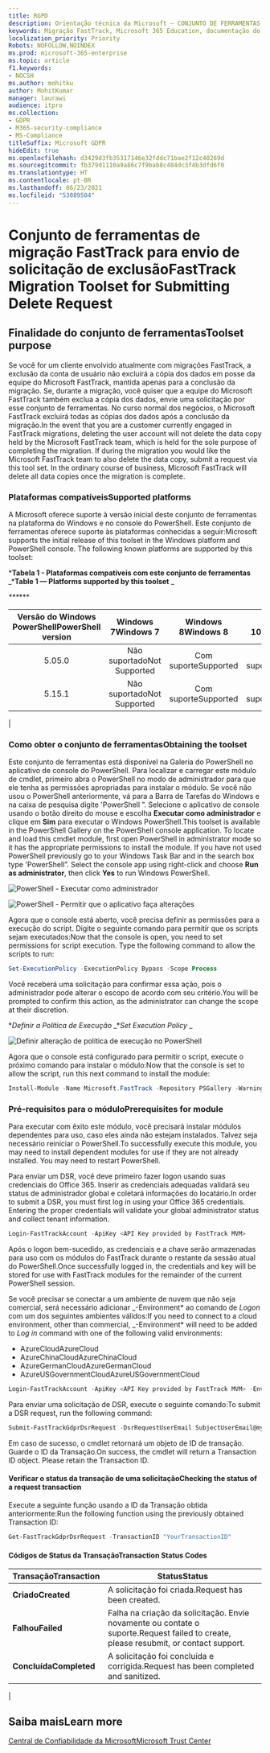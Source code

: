 ```yaml
---
title: RGPD
description: Orientação técnica da Microsoft — CONJUNTO DE FERRAMENTAS DE MIGRAÇÕES FASTTRACK PARA ENVIAR SOLICITAÇÃO DE EXCLUSÃO
keywords: Migração FastTrack, Microsoft 365 Education, documentação do Microsoft 365, RGPD
localization_priority: Priority
Robots: NOFOLLOW,NOINDEX
ms.prod: microsoft-365-enterprise
ms.topic: article
f1.keywords:
- NOCSH
ms.author: mohitku
author: MohitKumar
manager: laurawi
audience: itpro
ms.collection:
- GDPR
- M365-security-compliance
- MS-Compliance
titleSuffix: Microsoft GDPR
hideEdit: true
ms.openlocfilehash: d3429d3fb35317146e32fddc71bae2f12c40269d
ms.sourcegitcommit: fb379d1110a9a86c7f9bab8c484dc3f4b3dfd6f0
ms.translationtype: HT
ms.contentlocale: pt-BR
ms.lasthandoff: 06/23/2021
ms.locfileid: "53089504"
---
```

# <a name="fasttrack-migration-toolset-for-submitting-delete-request"></a><span data-ttu-id="34ce1-104">Conjunto de ferramentas de migração FastTrack para envio de solicitação de exclusão</span><span class="sxs-lookup"><span data-stu-id="34ce1-104">FastTrack Migration Toolset for Submitting Delete Request</span></span>

## <a name="toolset-purpose"></a><span data-ttu-id="34ce1-105">Finalidade do conjunto de ferramentas</span><span class="sxs-lookup"><span data-stu-id="34ce1-105">Toolset purpose</span></span>

<span data-ttu-id="34ce1-p101">Se você for um cliente envolvido atualmente com migrações FastTrack, a exclusão da conta de usuário não excluirá a cópia dos dados em posse da equipe do Microsoft FastTrack, mantida apenas para a conclusão da migração. Se, durante a migração, você quiser que a equipe do Microsoft FastTrack também exclua a cópia dos dados, envie uma solicitação por esse conjunto de ferramentas. No curso normal dos negócios, o Microsoft FastTrack excluirá todas as cópias dos dados após a conclusão da migração.</span><span class="sxs-lookup"><span data-stu-id="34ce1-p101">In the event that you are a customer currently engaged in FastTrack migrations, deleting the user account will not delete the data copy held by the Microsoft FastTrack team, which is held for the sole purpose of completing the migration. If during the migration you would like the Microsoft FastTrack team to also delete the data copy, submit a request via this tool set. In the ordinary course of business, Microsoft FastTrack will delete all data copies once the migration is complete.</span></span>

### <a name="supported-platforms"></a><span data-ttu-id="34ce1-109">Plataformas compatíveis</span><span class="sxs-lookup"><span data-stu-id="34ce1-109">Supported platforms</span></span>

<span data-ttu-id="34ce1-p102">A Microsoft oferece suporte à versão inicial deste conjunto de ferramentas na plataforma do Windows e no console do PowerShell. Este conjunto de ferramentas oferece suporte às plataformas conhecidas a seguir:</span><span class="sxs-lookup"><span data-stu-id="34ce1-p102">Microsoft supports the initial release of this  toolset in the Windows platform and PowerShell console. The following known platforms are supported by this toolset:</span></span>

<span data-ttu-id="34ce1-112">\***Tabela 1 - Plataformas compatíveis com este conjunto de ferramentas** _</span><span class="sxs-lookup"><span data-stu-id="34ce1-112">\***Table 1 — Platforms supported by this toolset** _</span></span>

<span data-ttu-id="34ce1-113">_\*\*\*</span><span class="sxs-lookup"><span data-stu-id="34ce1-113">_\*\*\*</span></span>

|<span data-ttu-id="34ce1-114">Versão do Windows PowerShell</span><span class="sxs-lookup"><span data-stu-id="34ce1-114">PowerShell version</span></span>|<span data-ttu-id="34ce1-115">Windows 7</span><span class="sxs-lookup"><span data-stu-id="34ce1-115">Windows 7</span></span>|<span data-ttu-id="34ce1-116">Windows 8</span><span class="sxs-lookup"><span data-stu-id="34ce1-116">Windows 8</span></span>|<span data-ttu-id="34ce1-117">Windows 10</span><span class="sxs-lookup"><span data-stu-id="34ce1-117">Windows 10</span></span>|<span data-ttu-id="34ce1-118">Windows Server 2012</span><span class="sxs-lookup"><span data-stu-id="34ce1-118">Windows Server 2012</span></span>|<span data-ttu-id="34ce1-119">Windows Server 2016</span><span class="sxs-lookup"><span data-stu-id="34ce1-119">Windows Server 2016</span></span>|
|:---:|:---:|:---:|:---:|:---:|:---:|
|<span data-ttu-id="34ce1-120">5.0</span><span class="sxs-lookup"><span data-stu-id="34ce1-120">5.0</span></span>|<span data-ttu-id="34ce1-121">Não suportado</span><span class="sxs-lookup"><span data-stu-id="34ce1-121">Not Supported</span></span>|<span data-ttu-id="34ce1-122">Com suporte</span><span class="sxs-lookup"><span data-stu-id="34ce1-122">Supported</span></span>|<span data-ttu-id="34ce1-123">Com suporte</span><span class="sxs-lookup"><span data-stu-id="34ce1-123">Supported</span></span>|<span data-ttu-id="34ce1-124">Com suporte</span><span class="sxs-lookup"><span data-stu-id="34ce1-124">Supported</span></span>|<span data-ttu-id="34ce1-125">Com suporte</span><span class="sxs-lookup"><span data-stu-id="34ce1-125">Supported</span></span>|
|<span data-ttu-id="34ce1-126">5.1</span><span class="sxs-lookup"><span data-stu-id="34ce1-126">5.1</span></span>|<span data-ttu-id="34ce1-127">Não suportado</span><span class="sxs-lookup"><span data-stu-id="34ce1-127">Not Supported</span></span>|<span data-ttu-id="34ce1-128">Com suporte</span><span class="sxs-lookup"><span data-stu-id="34ce1-128">Supported</span></span>|<span data-ttu-id="34ce1-129">Com suporte</span><span class="sxs-lookup"><span data-stu-id="34ce1-129">Supported</span></span>|<span data-ttu-id="34ce1-130">Com suporte</span><span class="sxs-lookup"><span data-stu-id="34ce1-130">Supported</span></span>|<span data-ttu-id="34ce1-131">Com suporte</span><span class="sxs-lookup"><span data-stu-id="34ce1-131">Supported</span></span>|
|

### <a name="obtaining-the-toolset"></a><span data-ttu-id="34ce1-132">Como obter o conjunto de ferramentas</span><span class="sxs-lookup"><span data-stu-id="34ce1-132">Obtaining the toolset</span></span>

<span data-ttu-id="34ce1-p103">Este conjunto de ferramentas está disponível na Galeria do PowerShell no aplicativo de console do PowerShell. Para localizar e carregar este módulo de cmdlet, primeiro abra o PowerShell no modo de administrador para que ele tenha as permissões apropriadas para instalar o módulo. Se você não usou o PowerShell anteriormente, vá para a Barra de Tarefas do Windows e na caixa de pesquisa digite 'PowerShell ”. Selecione o aplicativo de console usando o botão direito do mouse e escolha **Executar como administrador** e clique em **Sim** para executar o Windows PowerShell.</span><span class="sxs-lookup"><span data-stu-id="34ce1-p103">This toolset is available in the PowerShell Gallery on the PowerShell console application.  To locate and load this cmdlet module, first open PowerShell in administrator mode so it has the appropriate permissions to install the module. If you have not used PowerShell previously go to your Windows Task Bar and in the search box type 'PowerShell”. Select the console app using right-click and choose **Run as administrator**, then click **Yes** to run Windows PowerShell.</span></span>

![PowerShell - Executar como administrador](../media/fasttrack-powershell_image.png)

![PowerShell - Permitir que o aplicativo faça alterações](../media/fasttrack-run-powershell_image.png)

<span data-ttu-id="34ce1-p104">Agora que o console está aberto, você precisa definir as permissões para a execução do script. Digite o seguinte comando para permitir que os scripts sejam executados:</span><span class="sxs-lookup"><span data-stu-id="34ce1-p104">Now that the console is open, you need to set permissions for script execution. Type the following command to allow the scripts to run:</span></span>

```powershell
Set-ExecutionPolicy -ExecutionPolicy Bypass -Scope Process
```

<span data-ttu-id="34ce1-141">Você receberá uma solicitação para confirmar essa ação, pois o administrador pode alterar o escopo de acordo com seu critério.</span><span class="sxs-lookup"><span data-stu-id="34ce1-141">You will be prompted to confirm this action, as the administrator can change the scope at their discretion.</span></span>

<span data-ttu-id="34ce1-142">\**_Definir a Política de Execução_* _</span><span class="sxs-lookup"><span data-stu-id="34ce1-142">\**_Set Execution Policy_* _</span></span>

![Definir alteração de política de execução no PowerShell](../media/powershell-set-execution-policy_image.png)

<span data-ttu-id="34ce1-144">Agora que o console está configurado para permitir o script, execute o próximo comando para instalar o módulo:</span><span class="sxs-lookup"><span data-stu-id="34ce1-144">Now that the console is set to allow the script, run this next command to install the module:</span></span>

```powershell
Install-Module -Name Microsoft.FastTrack -Repository PSGallery -WarningAction SilentlyContinue -Force
```

### <a name="prerequisites-for-module"></a><span data-ttu-id="34ce1-145">Pré-requisitos para o módulo</span><span class="sxs-lookup"><span data-stu-id="34ce1-145">Prerequisites for module</span></span>

<span data-ttu-id="34ce1-p105">Para executar com êxito este módulo, você precisará instalar módulos dependentes para uso, caso eles ainda não estejam instalados. Talvez seja necessário reiniciar o PowerShell.</span><span class="sxs-lookup"><span data-stu-id="34ce1-p105">To successfully execute this module, you may need to install dependent modules for use if they are not already installed. You may need to restart PowerShell.</span></span>

<span data-ttu-id="34ce1-p106">Para enviar um DSR, você deve primeiro fazer logon usando suas credenciais do Office 365. Inserir as credenciais adequadas validará seu status de administrador global e coletará informações do locatário.</span><span class="sxs-lookup"><span data-stu-id="34ce1-p106">In order to submit a DSR, you must first log in using your Office 365 credentials. Entering the proper credentials will validate your global administrator status and collect tenant information.</span></span>

```powershell
Login-FastTrackAccount -ApiKey <API Key provided by FastTrack MVM>
```

<span data-ttu-id="34ce1-150">Após o logon bem-sucedido, as credenciais e a chave serão armazenadas para uso com os módulos do FastTrack durante o restante da sessão atual do PowerShell.</span><span class="sxs-lookup"><span data-stu-id="34ce1-150">Once successfully logged in, the credentials and key will be stored for use with FastTrack modules for the remainder of the current PowerShell session.</span></span>

<span data-ttu-id="34ce1-151">Se você precisar se conectar a um ambiente de nuvem que não seja comercial, será necessário adicionar  _-Environment\* ao comando de *Logon* com um dos seguintes ambientes válidos:</span><span class="sxs-lookup"><span data-stu-id="34ce1-151">If you need to connect to a cloud environment, other than commercial, _-Environment\* will need to be added to *Log in* command with one of the following valid environments:</span></span>

- <span data-ttu-id="34ce1-152">AzureCloud</span><span class="sxs-lookup"><span data-stu-id="34ce1-152">AzureCloud</span></span>
- <span data-ttu-id="34ce1-153">AzureChinaCloud</span><span class="sxs-lookup"><span data-stu-id="34ce1-153">AzureChinaCloud</span></span>
- <span data-ttu-id="34ce1-154">AzureGermanCloud</span><span class="sxs-lookup"><span data-stu-id="34ce1-154">AzureGermanCloud</span></span>
- <span data-ttu-id="34ce1-155">AzureUSGovernmentCloud</span><span class="sxs-lookup"><span data-stu-id="34ce1-155">AzureUSGovernmentCloud</span></span>

```powershell
Login-FastTrackAccount -ApiKey <API Key provided by FastTrack MVM> -Environment <cloud environment>
```

<span data-ttu-id="34ce1-156">Para enviar uma solicitação de DSR, execute o seguinte comando:</span><span class="sxs-lookup"><span data-stu-id="34ce1-156">To submit a DSR request, run the following command:</span></span>

```powershell
Submit-FastTrackGdprDsrRequest -DsrRequestUserEmail SubjectUserEmail@mycompany.com
```

<span data-ttu-id="34ce1-p107">Em caso de sucesso, o cmdlet retornará um objeto de ID de transação. Guarde o ID da Transação.</span><span class="sxs-lookup"><span data-stu-id="34ce1-p107">On success, the cmdlet will return a Transaction ID object. Please retain the Transaction ID.</span></span>

#### <a name="checking-the-status-of-a-request-transaction"></a><span data-ttu-id="34ce1-159">Verificar o status da transação de uma solicitação</span><span class="sxs-lookup"><span data-stu-id="34ce1-159">Checking the status of a request transaction</span></span>

<span data-ttu-id="34ce1-160">Execute a seguinte função usando a ID da Transação obtida anteriormente:</span><span class="sxs-lookup"><span data-stu-id="34ce1-160">Run the following function using the previously obtained Transaction ID:</span></span>

```powershell
Get-FastTrackGdprDsrRequest -TransactionID "YourTransactionID"
```

#### <a name="transaction-status-codes"></a><span data-ttu-id="34ce1-161">Códigos de Status da Transação</span><span class="sxs-lookup"><span data-stu-id="34ce1-161">Transaction Status Codes</span></span>

|<span data-ttu-id="34ce1-162">Transação</span><span class="sxs-lookup"><span data-stu-id="34ce1-162">Transaction</span></span>|<span data-ttu-id="34ce1-163">Status</span><span class="sxs-lookup"><span data-stu-id="34ce1-163">Status</span></span>|
|---|---|
|<span data-ttu-id="34ce1-164">**Criado**</span><span class="sxs-lookup"><span data-stu-id="34ce1-164">**Created**</span></span>|<span data-ttu-id="34ce1-165">A solicitação foi criada.</span><span class="sxs-lookup"><span data-stu-id="34ce1-165">Request has been created.</span></span>|
|<span data-ttu-id="34ce1-166">**Falhou**</span><span class="sxs-lookup"><span data-stu-id="34ce1-166">**Failed**</span></span>|<span data-ttu-id="34ce1-167">Falha na criação da solicitação. Envie novamente ou contate o suporte.</span><span class="sxs-lookup"><span data-stu-id="34ce1-167">Request failed to create, please resubmit, or contact support.</span></span>|
|<span data-ttu-id="34ce1-168">**Concluída**</span><span class="sxs-lookup"><span data-stu-id="34ce1-168">**Completed**</span></span>|<span data-ttu-id="34ce1-169">A solicitação foi concluída e corrigida.</span><span class="sxs-lookup"><span data-stu-id="34ce1-169">Request has been completed and sanitized.</span></span>|
|

<!-- original version: **Created**  Request has been created<br/>**Failed** Request failed to create, please resubmit, or contact support<br/>**Completed** Request has been completed and sanitized -->

## <a name="learn-more"></a><span data-ttu-id="34ce1-170">Saiba mais</span><span class="sxs-lookup"><span data-stu-id="34ce1-170">Learn more</span></span>

[<span data-ttu-id="34ce1-171">Central de Confiabilidade da Microsoft</span><span class="sxs-lookup"><span data-stu-id="34ce1-171">Microsoft Trust Center</span></span>](https://www.microsoft.com/trust-center/privacy/gdpr-overview)
